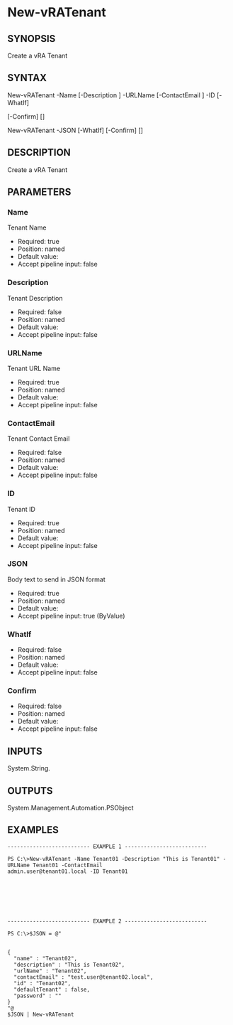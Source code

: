 # New-vRATenant

## SYNOPSIS
    
Create a vRA Tenant

## SYNTAX
 New-vRATenant -Name <String> [-Description <String>] -URLName <String> [-ContactEmail <String>] -ID <String> [-WhatIf]  [-Confirm] [<CommonParameters>] New-vRATenant -JSON <String> [-WhatIf] [-Confirm] [<CommonParameters>]    

## DESCRIPTION

Create a vRA Tenant

## PARAMETERS


### Name

Tenant Name

* Required: true
* Position: named
* Default value: 
* Accept pipeline input: false

### Description

Tenant Description

* Required: false
* Position: named
* Default value: 
* Accept pipeline input: false

### URLName

Tenant URL Name

* Required: true
* Position: named
* Default value: 
* Accept pipeline input: false

### ContactEmail

Tenant Contact Email

* Required: false
* Position: named
* Default value: 
* Accept pipeline input: false

### ID

Tenant ID

* Required: true
* Position: named
* Default value: 
* Accept pipeline input: false

### JSON

Body text to send in JSON format

* Required: true
* Position: named
* Default value: 
* Accept pipeline input: true (ByValue)

### WhatIf


* Required: false
* Position: named
* Default value: 
* Accept pipeline input: false

### Confirm


* Required: false
* Position: named
* Default value: 
* Accept pipeline input: false

## INPUTS

System.String.

## OUTPUTS

System.Management.Automation.PSObject

## EXAMPLES
```
-------------------------- EXAMPLE 1 --------------------------

PS C:\>New-vRATenant -Name Tenant01 -Description "This is Tenant01" -URLName Tenant01 -ContactEmail 
admin.user@tenant01.local -ID Tenant01







-------------------------- EXAMPLE 2 --------------------------

PS C:\>$JSON = @"


{
  "name" : "Tenant02",
  "description" : "This is Tenant02",
  "urlName" : "Tenant02",
  "contactEmail" : "test.user@tenant02.local",
  "id" : "Tenant02",
  "defaultTenant" : false,
  "password" : ""
}
"@
$JSON | New-vRATenant
```

